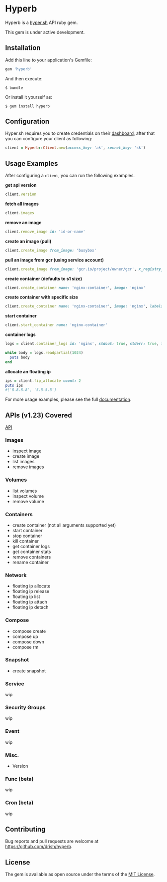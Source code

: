 # Hyperb

Hyperb is a [hyper.sh](https://hyper.sh) API ruby gem.

This gem is under active development.

## Installation

Add this line to your application's Gemfile:

```ruby
gem 'hyperb'
```

And then execute:

    $ bundle

Or install it yourself as:

    $ gem install hyperb


## Configuration

Hyper.sh requires you to create credentials on their [dashboard](https://console.hyper.sh/account/credential), after that you can configure your client as following:

```ruby
client = Hyperb::Client.new(access_key: 'ak', secret_key: 'sk')
```

## Usage Examples

After configuring a `client`, you can run the following examples.

**get api version**

```ruby
client.version
```
**fetch all images**

```ruby
client.images
```
**remove an image**

```ruby
client.remove_image id: 'id-or-name'
```
**create an image (pull)**

```ruby
client.create_image from_image: 'busybox'
```
**pull an image from gcr (using service account)**

```ruby
client.create_image from_image: 'gcr.io/project/owner/gcr', x_registry_auth: { username: '_json_key', password: File.new('./path/service-account.json'), email: 'e@e.com', serveraddress: 'https://gcr.io' }
```

**create container (defaults to s1 size)**

```ruby
client.create_container name: 'nginx-container', image: 'nginx'
```

**create container with specific size**

```ruby
client.create_container name: 'nginx-container', image: 'nginx', labels: { sh_hyper_instancetype: 'm1' }
```

**start container**

```ruby
client.start_container name: 'nginx-container'
```

**container logs**

```ruby
logs = client.container_logs id: 'nginx', stdout: true, stderr: true, follow: true

while body = logs.readpartial(1024)
  puts body
end
```

**allocate an floating ip**

```ruby
ips = client.fip_allocate count: 2
puts ips
#['8.8.8.8', '5.5.5.5']
```

For more usage examples, please see the full [documentation]().

## APIs (v1.23) Covered

[API](https://docs.hyper.sh/Reference/API/2016-04-04%20[Ver.%201.23]/index.html)

### Images

* inspect image
* create image
* list images
* remove images

### Volumes

* list volumes
* inspect volume
* remove volume

### Containers

* create container (not all arguments supported yet)
* start container
* stop container
* kill container
* get container logs
* get container stats
* remove containers
* rename container

### Network

* floating ip allocate
* floating ip release
* floating ip list
* floating ip attach
* floating ip detach

### Compose

* compose create
* compose up
* compose down
* compose rm

### Snapshot

* create snapshot

### Service

wip

### Security Groups

wip

### Event

wip

### Misc.

* Version

### Func (beta)

wip


### Cron (beta)

wip

## Contributing

Bug reports and pull requests are welcome at https://github.com/drish/hyperb.

## License

The gem is available as open source under the terms of the [MIT License](http://opensource.org/licenses/MIT).
